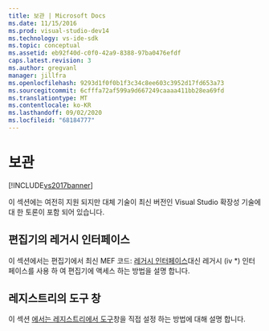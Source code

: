 ```yaml
---
title: 보관 | Microsoft Docs
ms.date: 11/15/2016
ms.prod: visual-studio-dev14
ms.technology: vs-ide-sdk
ms.topic: conceptual
ms.assetid: eb92f40d-c0f0-42a9-8388-97ba0476efdf
caps.latest.revision: 3
ms.author: gregvanl
manager: jillfra
ms.openlocfilehash: 9293d1f0f0b1f3c34c8ee603c3952d17fd653a73
ms.sourcegitcommit: 6cfffa72af599a9d667249caaaa411bb28ea69fd
ms.translationtype: MT
ms.contentlocale: ko-KR
ms.lasthandoff: 09/02/2020
ms.locfileid: "68184777"
---
```

# <a name="archive"></a>보관
[!INCLUDE[vs2017banner](../includes/vs2017banner.md)]

이 섹션에는 여전히 지원 되지만 대체 기술이 최신 버전인 Visual Studio 확장성 기술에 대 한 토론이 포함 되어 있습니다.  
  
## <a name="legacy-interfaces-in-the-editor"></a>편집기의 레거시 인터페이스  
 이 섹션에서는 편집기에서 최신 MEF 코드: [레거시 인터페이스](../extensibility/legacy-interfaces-in-the-editor.md)대신 레거시 (iv *) 인터페이스를 사용 하 여 편집기에 액세스 하는 방법을 설명 합니다.  
  
## <a name="tool-windows-in-the-registry"></a>레지스트리의 도구 창  
 이 섹션 [에서는 레지스트리에서 도구](../extensibility/tool-windows-in-the-registry.md)창을 직접 설정 하는 방법에 대해 설명 합니다.
